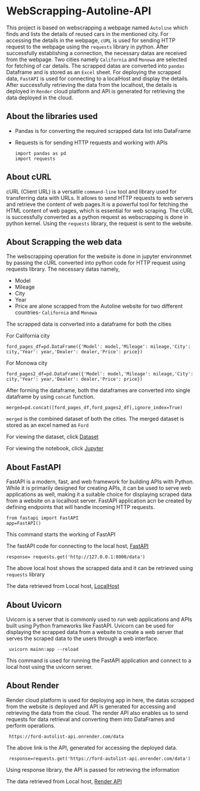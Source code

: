# WebScrapping-Autoline-API

This project is based on webscrapping a webpage named `Autoline` which finds and lists the details of reused cars in the mentioned city. For accessing the details in the webpage, `cURL` is used for sending HTTP request to the webpage using the `requests` library in python. After successfully establishing a connection, the necessary datas are received from the webpage. Two cities namely `California` and `Monowa` are selected for fetching of car details. The scrapped datas are converted into `pandas` Dataframe and is stored as an `Excel` sheet. For deploying the scrapped data, `FastAPI` is used for connecting to a localHost and display the details. After successfully retrieving the data from the localhost, the details is deployed in `Render` cloud platform and API is generated for retrieving the data deployed in the cloud.

## About the libraries used

- Pandas is for converting the required scrapped data list into DataFrame
- Requests is for sending HTTP requests and working with APIs

      import pandas as pd
      import requests
      
## About cURL

cURL (Client URL) is a versatile `command-line` tool and library used for transferring data with URLs. It allows to send HTTP requests to web servers and retrieve the content of web pages.It is a powerful tool for fetching the HTML content of web pages, which is essential for web scraping. The cURL is successfully converted as a python request as webscrapping is done in python kernel. Using the `requests` library, the request is sent to the website.

## About Scrapping the web data

The webscrapping operation for the website is done in jupyter environnmet by passing the cURL converted into python code for HTTP request using requests library. The necessary datas namely,
- Model
- Mileage
- City
- Year
- Price
are alone scrapped from the Autoline website for two different countries- `California` and `Monowa`

The scrapped data is converted into a dataframe for both the cities


For California city

    ford_pages_df=pd.DataFrame({'Model': model,'Mileage': mileage,'City': city,'Year': year,'Dealer': dealer,'Price': price})

For Monowa city

    ford_pages2_df=pd.DataFrame({'Model': model,'Mileage': mileage,'City': city,'Year': year,'Dealer': dealer,'Price': price})


After forming the dataframe, both the dataframes are converted into single dataframe by using `concat` function.

    merged=pd.concat([ford_pages_df,ford_pages2_df],ignore_index=True)

`merged` is the combined dataset of both the cities. The merged dataset is stored as an excel named as `Ford`

For viewing the dataset, click [Dataset](ford.csv)

For viewing the notebook, click [Jupyter](WebScrapping-API)


## About FastAPI

FastAPI is a modern, fast, and web framework for building APIs with Python. While it is primarily designed for creating APIs, it can be used to serve web applications as well, making it a suitable choice for displaying scraped data from a website on a localhost server. FastAPI application acn be created by defining endpoints that will handle incoming HTTP requests. 

    from fastapi import FastAPI
    app=FastAPI()
This command starts the working of FastAPI

The fastAPI code for connecting to the local host, [FastAPI](mainn.py)

    response= requests.get('http://127.0.0.1:8000/data')
The above local host shows the scrapped data and it can be retrieved using `requests` library

The data retrieved from Local host, [LocalHost](data-from-localhost-API.ipynb)

## About Uvicorn 

Uvicorn is a server that is commonly used to run web applications and APIs built using Python frameworks like FastAPI. Uvicorn can be used for displaying the scrapped data from a website to create a web server that serves the scraped data to the users through a web interface. 

     uvicorn mainn:app --reload
This command is used for running the FastAPI application and connect to a local host using the uvicorn server.

## About Render

Render cloud platform is used for deploying app in here, the datas scrapped from the website is deployed and API is generated for accessing and retrieving the data from the cloud. The render API also enables us to send requests for data retrieval and converting them into DataFrames and perform operations.

     https://ford-autolist-api.onrender.com/data
The above link is the API, generated for accessing the deployed data.

     response=requests.get('https://ford-autolist-api.onrender.com/data')
Using response library, the API is passed for retrieving the information

The data retrieved from Local host, [Render API](data-from-Render-API.ipynb)
